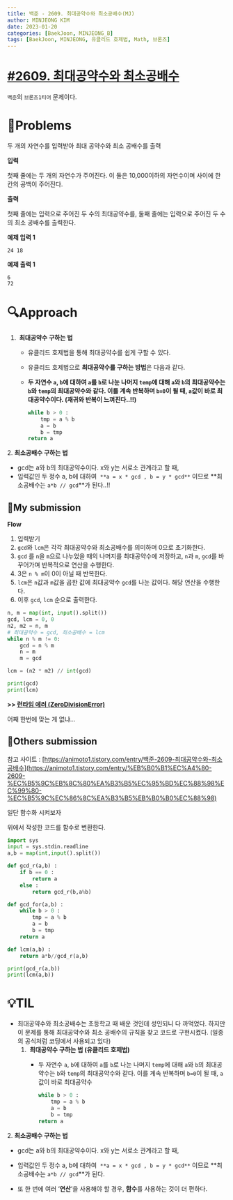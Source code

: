 ```yaml
---
title: 백준 - 2609. 최대공약수와 최소공배수(MJ)
author: MINJEONG KIM
date: 2023-01-20
categories: [BaekJoon, MINJEONG_B]
tags: [BaekJoon, MINJEONG, 유클리드 호제법, Math, 브론즈]
---
```


# [#2609. 최대공약수와 최소공배수](https://www.acmicpc.net/problem/2609)

`백준`의 `브론즈1티어` 문제이다.

# 📖Problems

두 개의 자연수를 입력받아 최대 공약수와 최소 공배수를 출력

**입력**

첫째 줄에는 두 개의 자연수가 주어진다. 이 둘은 10,000이하의 자연수이며 사이에 한 칸의 공백이 주어진다.

**출력**

첫째 줄에는 입력으로 주어진 두 수의 최대공약수를, 둘째 줄에는 입력으로 주어진 두 수의 최소 공배수를 출력한다.

**예제 입력 1**

```
24 18

```

**예제 출력 1**

```
6
72
```

# 🔍Approach

1.  **최대공약수 구하는 법**
    - 유클리드 호제법을 통해 최대공약수를 쉽게 구할 수 있다.
    - 유클리드 호제법으로 **최대공약수를 구하는 방법**은 다음과 같다.
    - **두 자연수 `a`, `b`에 대하여 `a`를 `b`로 나눈 나머지 `temp`에 대해 `a`와 `b`의 최대공약수는 `b`와 `temp`의 최대공약수와 같다. 
    이를 계속 반복하며 `b=0`이 될 때, `a`값이 바로 최대공약수이다. (재귀와 반복이 느껴진다..!!)**
        
        ```python
        while b > 0 :
            tmp = a % b
            a = b
            b = tmp
        return a
        ```
        

2. **최소공배수 구하는 법**

- gcd는 a와 b의 최대공약수이다. x와 y는 서로소 관계라고 할 때,
- 입력값인 두 정수 a, b에 대하여  `**a = x * gcd , b = y * gcd**` 이므로 **최소공배수는 `a*b // gcd`**가 된다..!!

## 🚩My submission

**Flow**

1. 입력받기
2. `gcd`와 `lcm`은 각각 최대공약수와 최소공배수를 의미하며 0으로 초기화한다.
3. `gcd` 를 `n`을 `m`으로 나누었을 때의 나머지를 최대공약수에 저장하고, `n`과 `m`, `gcd`를 바꾸어가며 반복적으로 연산을 수행한다. 
4. 3은 `n % m`이 0이 아닐 때 반복한다.
5. `lcm`은 `n`값과 `m`값을 곱한 값에 최대공약수 `gcd`를 나눈 값이다. 해당 연산을 수행한다.
6. 이후 `gcd`, `lcm` 순으로 출력한다.

```python
n, m = map(int, input().split())
gcd, lcm = 0, 0
n2, m2 = n, m
# 최대공약수 = gcd, 최소공배수 = lcm
while n % m != 0:
    gcd = n % m
    n = m
    m = gcd

lcm = (n2 * m2) // int(gcd)

print(gcd)
print(lcm)
```

**>> [런타임 에러 (ZeroDivisionError)](https://help.acmicpc.net/judge/rte)**

어째 한번에 맞는 게 없냐…

## 🚩Others submission

참고 사이트 : [https://animoto1.tistory.com/entry/백준-2609-최대공약수와-최소공배수](https://animoto1.tistory.com/entry/%EB%B0%B1%EC%A4%80-2609-%EC%B5%9C%EB%8C%80%EA%B3%B5%EC%95%BD%EC%88%98%EC%99%80-%EC%B5%9C%EC%86%8C%EA%B3%B5%EB%B0%B0%EC%88%98)

일단 함수화 시켜보자

위에서 작성한 코드를 함수로 변환한다.

```python
import sys
input = sys.stdin.readline
a,b = map(int,input().split())

def gcd_r(a,b) :
    if b == 0 :
        return a
    else :
        return gcd_r(b,a%b)

def gcd_for(a,b) :
    while b > 0 :
        tmp = a % b
        a = b
        b = tmp
    return a

def lcm(a,b) :
    return a*b//gcd_r(a,b)

print(gcd_r(a,b))
print(lcm(a,b))
```

# 💡TIL

- 최대공약수와 최소공배수는 초등학교 때 배운 것인데 성인되니 다 까먹었다. 하지만 이 문제를 통해 최대공약수와 최소 공배수의 규칙을 찾고 코드로 구현시켰다. (일종의 공식처럼 코딩에서 사용되고 있다)
    1.  **최대공약수 구하는 법 (유클리드 호제법)**
        - 두 자연수 `a`, `b`에 대하여 `a`를 `b`로 나눈 나머지 `temp`에 대해 `a`와 `b`의 최대공약수는 `b`와 `temp`의 최대공약수와 같다. 이를 계속 반복하며 `b=0`이 될 때, `a`값이 바로 최대공약수
            
            ```python
            while b > 0 :
                tmp = a % b
                a = b
                b = tmp
            return a
            ```
            

2. **최소공배수 구하는 법**

- gcd는 a와 b의 최대공약수이다. x와 y는 서로소 관계라고 할 때,
- 입력값인 두 정수 a, b에 대하여  `**a = x * gcd , b = y * gcd**` 이므로 **최소공배수는 `a*b // gcd`**가 된다.

- 또 한 번에 여러 ‘**연산**’을 사용해야 할 경우, **함수**를 사용하는 것이 더 편하다.
